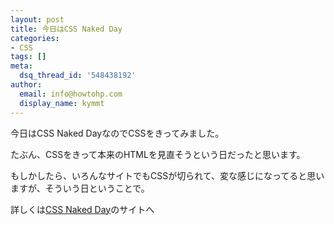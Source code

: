 ```yaml
---
layout: post
title: 今日はCSS Naked Day
categories:
- CSS
tags: []
meta:
  dsq_thread_id: '548438192'
author:
  email: info@howtohp.com
  display_name: kymmt
---
```


今日はCSS Naked DayなのでCSSをきってみました。

たぶん、CSSをきって本来のHTMLを見直そうという日だったと思います。

もしかしたら、いろんなサイトでもCSSが切られて、変な感じになってると思いますが、そういう日ということで。

詳しくは[CSS Naked Day](http://naked.threepixeldrift.com/)のサイトへ
